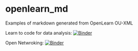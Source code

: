 # openlearn_md
Examples of markdown generated from OpenLearn OU-XML

Learn to code for data analysis: [![Binder](https://mybinder.org/badge_logo.svg)](https://mybinder.org/v2/gh/ouseful-demos/openlearn_md/master?filepath=LearnToCode)

Open Netwroking: [![Binder](https://mybinder.org/badge_logo.svg)](https://mybinder.org/v2/gh/ouseful-demos/openlearn_md/master?filepath=OpenNetworking)